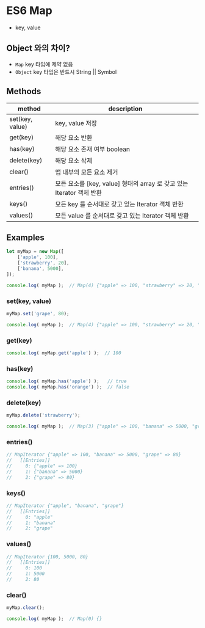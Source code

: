 # ES6 Map
- key, value

## Object 와의 차이?
- `Map` key 타입에 제약 없음
- `Object` key 타입은 반드시 String || Symbol

## Methods
| method          | description                                          |
|-----------------|------------------------------------------------------|
| set(key, value) | key, value 저장                                        |
| get(key)        | 해당 요소 반환                                             |
| has(key)        | 해당 요소 존재 여부 boolean                                  |
| delete(key)     | 해당 요소 삭제                                             |
| clear()         | 맵 내부의 모든 요소 제거                                       |
| entries()       | 모든 요소를 [key, value] 형태의 array 로 갖고 있는 Iterator 객체 반환 |
| keys()          | 모든 key 를 순서대로 갖고 있는 Iterator 객체 반환                   |
| values()        | 모든 value 를 순서대로 갖고 있는 Iterator 객체 반환                 |

## Examples
```javascript
let myMap = new Map([
    ['apple', 100],
    ['strawberry', 20],
    ['banana', 5000],
]);

console.log( myMap );  // Map(4) {"apple" => 100, "strawberry" => 20, "banana" => 5000}
```

### set(key, value)
```javascript
myMap.set('grape', 80);

console.log( myMap );  // Map(4) {"apple" => 100, "strawberry" => 20, "banana" => 5000, "grape" => 80}
```

### get(key)
```javascript
console.log( myMap.get('apple') );  // 100
```

### has(key)
```javascript
console.log( myMap.has('apple') );   // true
console.log( myMap.has('orange') );  // false
```

### delete(key)
```javascript
myMap.delete('strawberry');

console.log( myMap );  // Map(3) {"apple" => 100, "banana" => 5000, "grape" => 80}
```

### entries()
```javascript
// MapIterator {"apple" => 100, "banana" => 5000, "grape" => 80}
//   [[Entries]]
//     0: {"apple" => 100}
//     1: {"banana" => 5000}
//     2: {"grape" => 80}
```

### keys()
```javascript
// MapIterator {"apple", "banana", "grape"}
//   [[Entries]]
//     0: "apple"
//     1: "banana"
//     2: "grape"
```

### values()
```javascript
// MapIterator {100, 5000, 80}
//   [[Entries]]
//     0: 100
//     1: 5000
//     2: 80
```

### clear()
```javascript
myMap.clear();

console.log( myMap );  // Map(0) {}
```
